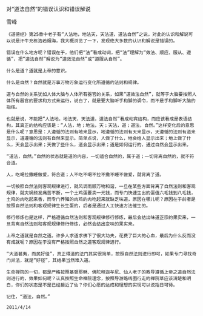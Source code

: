 对“道法自然”的错误认识和错误解说

雪峰


    《道德经》第25章中老子有“人法地，地法天，天法道，道法自然”之说，对此的认识和解说可以说是汗牛充栋浩若烟海，我大概浏览了一下，发现绝大多数的认识和解说是错误的。

    错误在什么地方呢？错误在于，他们把“法”看成动词，把“法”理解为“效法、顺应、服从、遵循”，把“道法自然”解说为“道效法自然”或“道服从自然”。

    什么是道？道就是上帝的意识。

    什么是自然？自然就是万事万物万象运行变化所遵循的法则和规律。

    道与自然的关系犹如人体大脑与人体所有器官的关系，如果“道效法自然”，就等于大脑要按照人体所有器官的要求和方式来运行，说白了，就是要大脑听手和脚的调令，而不是手和脚听大脑的指挥。

    也就是说，不能把“人法地，地法天，天法道，道法自然”看成动宾结构，而应该看成是表语结构，其真正的结构应该是：“人法，地；地法，天；天法，道；道法，自然。”这样变化后的意思是什么呢？意思是：人遵循的法则有地来显示，地遵循的法则有天来显示，天遵循的法则有道来显示，道遵循的法则有自然来显示。简单点说，人做了什么，地会给人显示出来；地上做了什么，天会显示出来；天做了些什么，道会显示出来；道是如何运行的，通过自然会显示出来。

    “道法，自然。”自然的状态就是道的内容，一切适合自然的，属于道；一切背离自然的，就不符合道。

    人，吃喝拉撒睡做爱，符合道；人不吃不喝不拉不撒不睡不做爱，就背离了道。

    一切按照自然法则客观规律进行，就风调雨顺万物和谐，一旦在某些方面背离了自然法则和客观规律，就灾祸频发痛苦不断，一个土鸡蛋要卖一元钱，而专门快速生出的蛋值六毛钱到八毛钱，土鸡的肉吃起来香，而专门养殖的肉鸡的肉吃起来就缺乏味道，原因在哪儿呢？原因在于前者是按照自然法则和客观规律生长生蛋的，后者是通过人工快速方法催生的。

    修行修炼也是这样，严格遵循自然法则和客观规律修行修炼，最后会结出味道正宗的果实来，一旦背离自然法则和客观规律修行修炼，必然会结出变味的果实来。

    上帝之道就是自然之道。许多人求道求佛下了很大功夫，花费了巨大的心血，最后为什么反而没有成就呢？原因在于没有严格按照自然之道客观规律进行。

    “大道甚夷，而民好径”，真正得道的法门其实很简单，按照自然法则进行即可，如果专门寻找奇门异法，就是“好径”，其结果当然难入道。

    生命禅院的一切，都是严格按照基督耶稣、佛陀释迦牟尼、仙人老子的教导遵循上帝之道自然法则进行的，效果如何呢？认真按照生命禅院理念，按照导游路线图行走的禅院草应该清楚和明白，你们的状态是不是已经接近了仙？你们心愿的达成和理想的实现可以说指日可待。

    记住，“道法，自然。”

    2011/4/14



